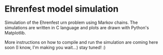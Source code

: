 # Ehrenfest model simulation

Simulation of the Ehrenfest urn problem using Markov chains. The simulations are written in C language and plots are drawn with Python's Matplotlib.

More instructions on how to compile and run the simulation are coming here soon (I know, I'm making you wait...) stay tuned! :)
